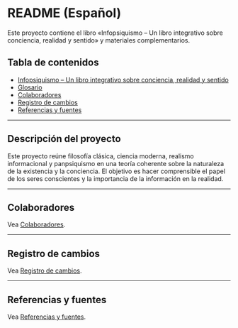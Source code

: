 # README (Español)

Este proyecto contiene el libro «Infopsiquismo – Un libro integrativo sobre conciencia, realidad y sentido» y materiales complementarios.

## Tabla de contenidos

- [Infopsiquismo – Un libro integrativo sobre conciencia, realidad y sentido](Infopsiquismo_Un_Libro_Integrativo_ES.md)
- [Glosario](Infopsiquismo_Un_Libro_Integrativo_ES.md#glosario)
- [Colaboradores](Infopsiquismo_Un_Libro_Integrativo_ES.md#colaboradores)
- [Registro de cambios](Infopsiquismo_Un_Libro_Integrativo_ES.md#registro-de-cambios)
- [Referencias y fuentes](Infopsiquismo_Un_Libro_Integrativo_ES.md#referencias-y-fuentes)

---

## Descripción del proyecto

Este proyecto reúne filosofía clásica, ciencia moderna, realismo informacional y panpsiquismo en una teoría coherente sobre la naturaleza de la existencia y la conciencia. El objetivo es hacer comprensible el papel de los seres conscientes y la importancia de la información en la realidad.

---

## Colaboradores

Vea [Colaboradores](Infopsiquismo_Un_Libro_Integrativo_ES.md#colaboradores).

---

## Registro de cambios

Vea [Registro de cambios](Infopsiquismo_Un_Libro_Integrativo_ES.md#registro-de-cambios).

---

## Referencias y fuentes

Vea [Referencias y fuentes](Infopsiquismo_Un_Libro_Integrativo_ES.md#referencias-y-fuentes).
